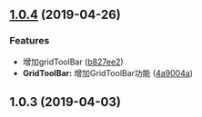 <a name="1.0.4"></a>
## [1.0.4](https://github.com/tinper-bee/ac-complex-grid/compare/v1.0.3...v1.0.4) (2019-04-26)


### Features

* 增加gridToolBar ([b827ee2](https://github.com/tinper-bee/ac-complex-grid/commit/b827ee2))
* **GridToolBar:** 增加GridToolBar功能 ([4a9004a](https://github.com/tinper-bee/ac-complex-grid/commit/4a9004a))



<a name="1.0.3"></a>
## 1.0.3 (2019-04-03)



